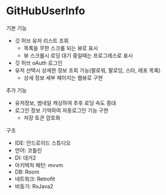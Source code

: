 # GitHubUserInfo

기본 기능
 - 깃 허브 유저 리스트 조회
 	- 목록을 무한 스크롤 되는 뷰로 표시
 	- 뷰 스크롤시 로딩 대기 중일때는 프로그레스로 표시
 - 깃 허브 oAuth 로그인
 - 유저 선택시 상세한 정보 조회 가능(팔로워, 팔로잉, 스타, 레포 목록)
 	- 상세 정보 세부 페이지는 웹뷰로 구현

추가 기능
 - 유저정보, 썸네일 캐싱하여 추후 로딩 속도 증대
 - 로그인 정보 기억하여 자동로그인 기능 구현
 	- 저장 토큰 암호화

구조
- IDE: 안드로이드 스튜디오
- 언어: 코틀린
- DI: 대거2
- 아키텍처 패턴: mvvm
- DB: Room
- 네트워크: Retrofit
- 비동기: RxJava2
